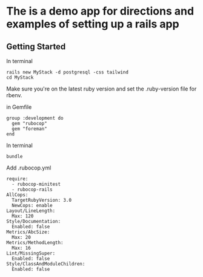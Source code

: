 # The is a demo app for directions and examples of setting up a rails app

## Getting Started

In terminal

```
rails new MyStack -d postgresql -css tailwind
cd MyStack
```

Make sure you're on the latest ruby version and set the .ruby-version file for rbenv.

in Gemfile

```
group :development do
  gem "rubocop"
  gem "foreman"
end
```

In terminal

```
bundle
```

Add .rubocop.yml

```
require:
  - rubocop-minitest
  - rubocop-rails
AllCops:
  TargetRubyVersion: 3.0
  NewCops: enable
Layout/LineLength:
  Max: 120
Style/Documentation:
  Enabled: false
Metrics/AbcSize:
  Max: 20
Metrics/MethodLength:
  Max: 16
Lint/MissingSuper:
  Enabled: false
Style/ClassAndModuleChildren:
  Enabled: false
```
